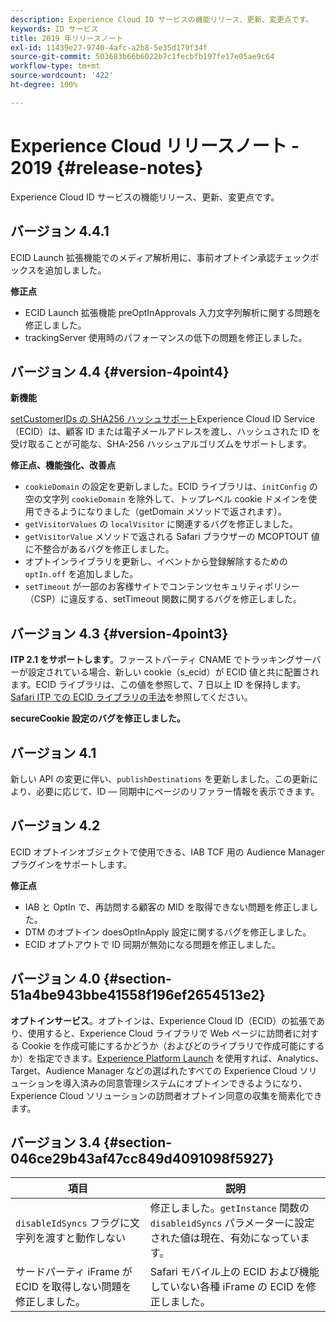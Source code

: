 ```yaml
---
description: Experience Cloud ID サービスの機能リリース、更新、変更点です。
keywords: ID サービス
title: 2019 年リリースノート
exl-id: 11439e27-9740-4afc-a2b8-5e35d179f34f
source-git-commit: 503683b66b6022b7c1fecbfb197fe17e05ae9c64
workflow-type: tm+mt
source-wordcount: '422'
ht-degree: 100%

---
```


# Experience Cloud リリースノート - 2019 {#release-notes}

Experience Cloud ID サービスの機能リリース、更新、変更点です。

## バージョン 4.4.1

ECID Launch 拡張機能でのメディア解析用に、事前オプトイン承認チェックボックスを追加しました。

**修正点**

* ECID Launch 拡張機能 preOptInApprovals 入力文字列解析に関する問題を修正しました。
* trackingServer 使用時のパフォーマンスの低下の問題を修正しました。

## バージョン 4.4 {#version-4point4}

**新機能**

[setCustomerIDs の SHA256 ハッシュサポート](/help/reference/hashing-support.md)Experience Cloud ID Service（ECID）は、顧客 ID または電子メールアドレスを渡し、ハッシュされた ID を受け取ることが可能な、SHA-256 ハッシュアルゴリズムをサポートします。

**修正点、機能強化、改善点**

* `cookieDomain` の設定を更新しました。ECID ライブラリは、`initConfig` の空の文字列 `cookieDomain` を除外して、トップレベル cookie ドメインを使用できるようになりました（getDomain メソッドで返されます）。
* `getVisitorValues` の `localVisitor` に関連するバグを修正しました。
* `getVisitorValue` メソッドで返される Safari ブラウザーの MCOPTOUT 値に不整合があるバグを修正しました。
* オプトインライブラリを更新し、イベントから登録解除するための `optIn.off` を追加しました。
* `setTimeout` が一部のお客様サイトでコンテンツセキュリティポリシー（CSP）に違反する、setTimeout 関数に関するバグを修正しました。

## バージョン 4.3 {#version-4point3}

**ITP 2.1 をサポートします**。ファーストパーティ CNAME でトラッキングサーバーが設定されている場合、新しい cookie（s_ecid）が ECID 値と共に配置されます。ECID ライブラリは、この値を参照して、7 日以上 ID を保持します。[Safari ITP での ECID ライブラリの手法](/help/reference/ecid-library-methods.md)を参照してください。

**secureCookie 設定のバグを修正しました。**

## バージョン 4.1

新しい API の変更に伴い、`publishDestinations` を更新しました。この更新により、必要に応じて、ID — 同期中にページのリファラー情報を表示できます。

## バージョン 4.2

ECID オプトインオブジェクトで使用できる、IAB TCF 用の Audience Manager プラグインをサポートします。

**修正点**

* IAB と OptIn で、再訪問する顧客の MID を取得できない問題を修正しました。
* DTM のオプトイン doesOptInApply 設定に関するバグを修正しました。
* ECID オプトアウトで ID 同期が無効になる問題を修正しました。

## バージョン 4.0 {#section-51a4be943bbe41558f196ef2654513e2}

**オプトインサービス**。オプトインは、Experience Cloud ID（ECID）の拡張であり、使用すると、Experience Cloud ライブラリで Web ページに訪問者に対する Cookie を作成可能にするかどうか（およびどのライブラリで作成可能にするか）を指定できます。[Experience Platform Launch](https://experienceleague.adobe.com/docs/experience-platform/tags/home.html?lang=ja) を使用すれば、Analytics、Target、Audience Manager などの選ばれたすべての Experience Cloud ソリューションを導入済みの同意管理システムにオプトインできるようになり、Experience Cloud ソリューションの訪問者オプトイン同意の収集を簡素化できます。

## バージョン 3.4 {#section-046ce29b43af47cc849d4091098f5927}

| 項目 | 説明 |
|---|---|
| `disableIdSyncs` フラグに文字列を渡すと動作しない | 修正しました。`getInstance` 関数の `disableidSyncs` パラメーターに設定された値は現在、有効になっています。 |
| サードパーティ iFrame が ECID を取得しない問題を修正しました。 | Safari モバイル上の ECID および機能していない各種 iFrame の ECID を修正しました。 |
